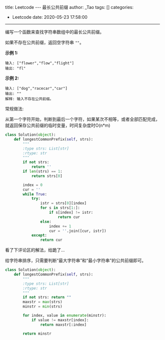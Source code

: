 title: Leetcode --- 最长公共前缀
author: _Tao
tags: []
categories:
  - Leetcode
date: 2020-05-23 17:58:00
---
编写一个函数来查找字符串数组中的最长公共前缀。

如果不存在公共前缀，返回空字符串 `""`。

**示例 1:**

```
输入: ["flower","flow","flight"]
输出: "fl"
```

**示例 2:**

```
输入: ["dog","racecar","car"]
输出: ""
解释: 输入不存在公共前缀。
```



<!-- more -->

常规做法:

从第一个字符开始，判断到最后一个字符，如果某次不相等，或者全部匹配完成，就返回保存公共前缀的临时变量，时间复杂度时O(n*m)

```python
class Solution(object):
	def longestCommonPrefix(self, strs):
		"""
		:type strs: List[str]
		:rtype: str
		"""
		if not strs:
			return ''
		if len(strs) == 1:
			return strs[0]

		index = 0
		cur = ''
		while True:
			try:
				istr = strs[0][index]
				for s in strs[1:]:
					if s[index] != istr:
						return cur
				else:
					index += 1
					cur = ''.join([cur, istr])
			except:
				return cur
```



看了下评论区的解法，给跪了...

给字符串排序，只需要判断“最大字符串”和“最小字符串”的公共前缀即可。

```python
class Solution(object):
	def longestCommonPrefix(self, strs):
		"""
		:type strs: List[str]
		:rtype: str
		"""
		if not strs: return ""
		maxstr = max(strs)
		minstr = min(strs)

		for index, value in enumerate(minstr):
			if value != maxstr[index]:
				return maxstr[:index]

		return minstr
```